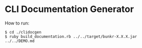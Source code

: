 # CLI Documentation Generator

How to run:

```
$ cd ./clidocgen
$ ruby build_documentation.rb ../../target/bunkr-X.X.X.jar ../../DEMO.md
```